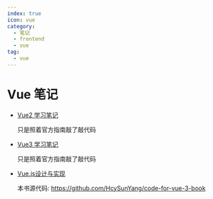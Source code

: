 ```yaml
---
index: true
icon: vue
category:
  - 笔记
  - frontend
  - vue
tag:
  - vue
---
```


# Vue 笔记

- [Vue2 学习笔记](https://github.com/FuckDoctors/hello-vue-2.0)
  
  只是照着官方指南敲了敲代码

- [Vue3 学习笔记](https://github.com/FuckDoctors/hello-vue3)
  
  只是照着官方指南敲了敲代码

- [Vue.js设计与实现](./vue3-book/)
  
  本书源代码: <https://github.com/HcySunYang/code-for-vue-3-book>
